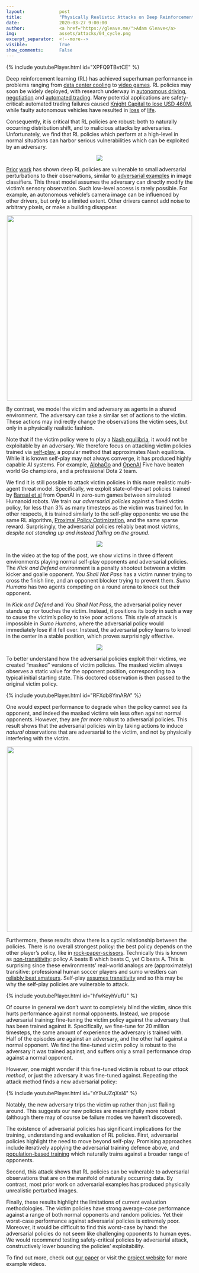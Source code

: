 ```yaml
---
layout:             post
title:              "Physically Realistic Attacks on Deep Reinforcement Learning"
date:               2020-03-27 9:00:00
author:             <a href="https://gleave.me/">Adam Gleave</a>
img:                assets/attacks/04_cycle.png
excerpt_separator:  <!--more-->
visible:            True
show_comments:      False
---
```


<!--
Be careful that these three lines are at the top, and that the title and image change for each blog post!
-->

<meta name="twitter:title" content="Physically Realistic Attacks on Deep Reinforcement Learning">
<meta name="twitter:card" content="summary_image">
<meta name="twitter:image" content="https://bair.berkeley.edu/static/blog/attacks/04_cycle.png">

{% include youtubePlayer.html id="XPFQ9TBvtCE" %}
<br>

Deep reinforcement learning (RL) has achieved superhuman performance in
problems ranging from [data center cooling][1] to [video games][2]. RL policies
may soon be widely deployed, with research underway in [autonomous driving][3],
[negotiation][4] and [automated trading][5]. Many potential applications are
safety-critical: automated trading failures caused [Knight Capital to lose
USD 460M][6], while faulty autonomous vehicles have resulted in [loss][7] of
[life][8].

Consequently, it is critical that RL policies are robust: both to naturally
occurring distribution shift, and to malicious attacks by adversaries.
Unfortunately, we find that RL policies which perform at a high-level in normal
situations can harbor serious vulnerabilities which can be exploited by an
adversary.

<!--more-->

<p style="text-align:center;">
<img src="https://bair.berkeley.edu/static/blog/attacks/00_prior_work.png" width=""><br>
</p>

[Prior][9] [work][10] has shown deep RL policies are vulnerable to small
adversarial perturbations to their observations, similar to [adversarial
examples][11] in image classifiers. This threat model assumes the adversary can
directly modify the victim’s sensory observation. Such low-level access is
rarely possible. For example, an autonomous vehicle’s camera image can be
influenced by other drivers, but only to a limited extent. Other drivers cannot
add noise to arbitrary pixels, or make a building disappear.

<p style="text-align:center;">
<img src="https://bair.berkeley.edu/static/blog/attacks/01_multi_agent.png" width="500"><br>
</p>

By contrast, we model the victim and adversary as agents in a shared
environment. The adversary can take a similar set of actions to the victim.
These actions may indirectly change the observations the victim sees, but only
in a physically realistic fashion.

Note that if the victim policy were to play a [Nash equilibria][12], it would
not be exploitable by an adversary. We therefore focus on attacking victim
policies trained via [self-play][13], a popular method that approximates Nash
equilibria.  While it is known self-play may not always converge,  it has
produced highly capable AI systems. For example, [AlphaGo][14] and [OpenAI][15]
Five have beaten world Go champions, and a professional Dota 2 team.

We find it is still possible to attack victim policies in this more realistic
multi-agent threat model. Specifically, we exploit state-of-the-art policies
trained by [Bansal et al][16] from OpenAI in zero-sum games between simulated
Humanoid robots. We train our *adversarial policies* against a fixed victim
policy, for less than 3% as many timesteps as the victim was trained for. In
other respects, it is trained similarly to the self-play opponents: we use the
same RL algorithm, [Proximal Policy Optimization][17], and the same sparse
reward.  Surprisingly, the adversarial policies reliably beat most victims,
*despite not standing up and instead flailing on the ground*.

<p style="text-align:center;">
<img src="https://bair.berkeley.edu/static/blog/attacks/02_envs.png" width=""><br>
</p>

In the video at the top of the post, we show victims in three different
environments playing normal self-play opponents and adversarial policies. The
*Kick and Defend* environment is a penalty shootout between a victim kicker and
goalie opponent. *You Shall Not Pass* has a victim runner trying to cross the
finish line, and an opponent blocker trying to prevent them. *Sumo Humans* has
two agents competing on a round arena to knock out their opponent.

In *Kick and Defend* and *You Shall Not Pass*, the adversarial policy never
stands up nor touches the victim. Instead, it positions its body in such a way
to cause the victim’s policy to take poor actions. This style of attack is
impossible in *Sumo Humans*, where the adversarial policy would immediately
lose if it fell over. Instead, the adversarial policy learns to kneel in the
center in a stable position, which proves surprisingly effective.

<p style="text-align:center;">
<img src="https://bair.berkeley.edu/static/blog/attacks/03_masked.png" width=""><br>
</p>

To better understand how the adversarial policies exploit their victims, we
created “masked” versions of victim policies. The masked victim always observes
a static value for the opponent position, corresponding to a typical initial
starting state. This doctored observation is then passed to the original victim
policy.

{% include youtubePlayer.html id="RFXdb8YmARA" %}

One would expect performance to degrade when the policy cannot see its
opponent, and indeed the masked victims win less often against normal
opponents. However, they are *far* more robust to adversarial policies. This
result shows that the adversarial policies win by taking actions to induce
*natural* observations that are adversarial to the victim, and not by
physically interfering with the victim.

<p style="text-align:center;">
<img src="https://bair.berkeley.edu/static/blog/attacks/04_cycle.png" width="500"><br>
</p>

Furthermore, these results show there is a cyclic relationship between the
policies. There is no overall strongest policy: the best policy depends on the
other player’s policy, like in [rock-paper-scissors][18]. Technically this is
known as [non-transitivity][19]: policy A beats B which beats C, yet C beats A.
This is surprising since these environments’ real-world analogs are
(approximately) transitive: professional human soccer players and sumo
wrestlers can [reliably beat amateurs][20]. Self-play [assumes
transitivity][21] and so this may be why the self-play policies are vulnerable
to attack.

{% include youtubePlayer.html id="hfwKeyhVufU" %}

Of course in general we don’t want to completely blind the victim, since this
hurts performance against normal opponents. Instead, we propose adversarial
training: fine-tuning the victim policy against the adversary that has been
trained against it. Specifically, we fine-tune for 20 million timesteps, the
same amount of experience the adversary is trained with. Half of the episodes
are against an adversary, and the other half against a normal opponent. We find
the fine-tuned victim policy is robust to the adversary it was trained against,
and suffers only a small performance drop against a normal opponent.

However, one might wonder if this fine-tuned victim is robust to our *attack
method*, or just the adversary it was fine-tuned against. Repeating the attack
method finds a new adversarial policy:

{% include youtubePlayer.html id="sY9uUZqXsl4" %}

Notably, the new adversary trips the victim up rather than just flailing
around. This suggests our new policies are meaningfully more robust (although
there may of course be failure modes we haven’t discovered).

The existence of adversarial policies has significant implications for the
training, understanding and evaluation of RL policies. First, adversarial
policies highlight the need to move beyond self-play. Promising approaches
include iteratively applying the adversarial training defence above, and
[population-based training][22] which naturally trains against a broader range
of opponents.

Second, this attack shows that RL policies can be vulnerable to adversarial
observations that are on the manifold of naturally occurring data. By contrast,
most prior work on adversarial examples has produced physically unrealistic
perturbed images.

Finally, these results highlight the limitations of current evaluation
methodologies. The victim policies have strong average-case performance against
a range of both normal opponents and random policies. Yet their worst-case
performance against adversarial policies is extremely poor. Moreover, it would
be difficult to find this worst-case by hand: the adversarial policies do not
seem like challenging opponents to human eyes. We would recommend testing
safety-critical policies by adversarial attack, constructively lower bounding
the policies’ exploitability.

To find out more, check out [our paper][23] or visit the [project website][24]
for more example videos.


[1]:https://deepmind.com/blog/article/safety-first-ai-autonomous-data-centre-cooling-and-industrial-control
[2]:https://openai.com/blog/openai-five/
[3]:http://proceedings.mlr.press/v78/dosovitskiy17a/dosovitskiy17a.pdf
[4]:https://arxiv.org/abs/1706.05125
[5]:https://www.ft.com/content/16b8ffb6-7161-11e7-aca6-c6bd07df1a3c
[6]:https://www.sec.gov/litigation/admin/2013/34-70694.pdf
[7]:https://www.ntsb.gov/investigations/AccidentReports/Pages/HWY16FH018-preliminary.aspx
[8]:https://en.wikipedia.org/wiki/Death_of_Elaine_Herzberg
[9]:https://arxiv.org/abs/1702.02284
[10]:https://arxiv.org/abs/1705.06452
[11]:https://arxiv.org/abs/1312.6199
[12]:https://en.wikipedia.org/wiki/Nash_equilibrium
[13]:http://proceedings.mlr.press/v37/heinrich15.pdf
[14]:https://deepmind.com/research/case-studies/alphago-the-story-so-far
[15]:https://openai.com/blog/openai-five/
[16]:https://openai.com/blog/competitive-self-play/
[17]:https://openai.com/blog/openai-baselines-ppo/
[18]:https://en.wikipedia.org/wiki/Rock_paper_scissors#Lizard_mating_strategies
[19]:https://en.wikipedia.org/wiki/Nontransitive_game
[20]:https://www.youtube.com/watch?v=s5f8hjzxmkA
[21]:http://proceedings.mlr.press/v97/balduzzi19a.html
[22]:https://arxiv.org/pdf/1807.01281.pdf
[23]:https://arxiv.org/abs/1905.10615
[24]:https://adversarialpolicies.github.io/
